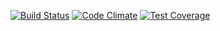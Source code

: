 [![Build Status](https://travis-ci.org/AdrianPop/sense.svg)](https://travis-ci.org/AdrianPop/sense)
[![Code Climate](https://codeclimate.com/github/AdrianPop/sense/badges/gpa.svg)](https://codeclimate.com/github/AdrianPop/sense)
[![Test Coverage](https://codeclimate.com/github/AdrianPop/sense/badges/coverage.svg)](https://codeclimate.com/github/AdrianPop/sense/coverage)
